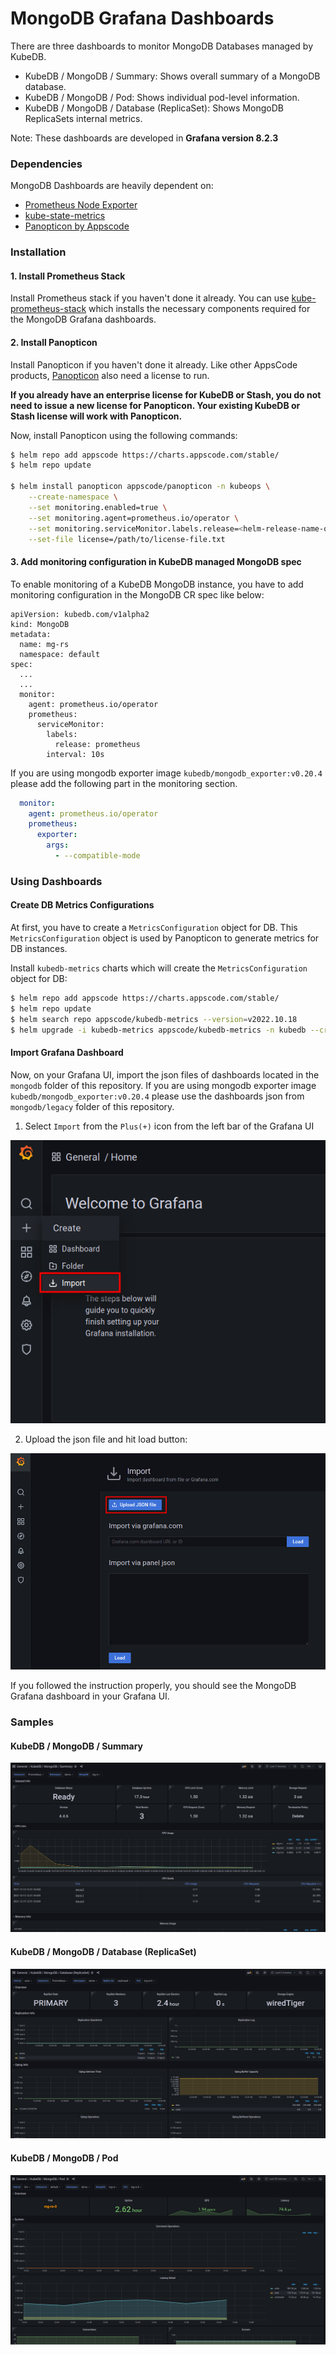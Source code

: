 # MongoDB Grafana Dashboards

There are three dashboards to monitor MongoDB Databases managed by KubeDB.

- KubeDB / MongoDB / Summary: Shows overall summary of a MongoDB database.
- KubeDB / MongoDB / Pod: Shows individual pod-level information.
- KubeDB / MongoDB / Database (ReplicaSet): Shows MongoDB ReplicaSets internal metrics.

Note: These dashboards are developed in **Grafana version 8.2.3**

### Dependencies

MongoDB Dashboards are heavily dependent on:

- [Prometheus Node Exporter](https://github.com/prometheus/node_exporter)
- [kube-state-metrics](https://github.com/kubernetes/kube-state-metrics)
- [Panopticon by Appscode](https://byte.builders/blog/post/introducing-panopticon/)


### Installation

#### 1. Install Prometheus Stack

Install Prometheus stack if you haven't done it already. You can use [kube-prometheus-stack](https://artifacthub.io/packages/helm/prometheus-community/kube-prometheus-stack) which installs the necessary components required for the MongoDB Grafana dashboards.

#### 2. Install Panopticon

Install Panopticon if you haven't done it already. Like other AppsCode products, [Panopticon](https://byte.builders/blog/post/introducing-panopticon/) also need a license to run.

**If you already have an enterprise license for KubeDB or Stash, you do not need to issue a new license for Panopticon. Your existing KubeDB or Stash license will work with Panopticon.**

Now, install Panopticon using the following commands:

```bash
$ helm repo add appscode https://charts.appscode.com/stable/
$ helm repo update

$ helm install panopticon appscode/panopticon -n kubeops \
    --create-namespace \
    --set monitoring.enabled=true \
    --set monitoring.agent=prometheus.io/operator \
    --set monitoring.serviceMonitor.labels.release=<helm-release-name-of-kube-prometheus-stack> \
    --set-file license=/path/to/license-file.txt
```

#### 3. Add monitoring configuration in KubeDB managed MongoDB spec

To enable monitoring of a KubeDB MongoDB instance, you have to add monitoring configuration in the MongoDB CR spec like below:

```
apiVersion: kubedb.com/v1alpha2
kind: MongoDB
metadata:
  name: mg-rs
  namespace: default
spec:
  ...
  ...
  monitor:
    agent: prometheus.io/operator
    prometheus:
      serviceMonitor:
        labels:
          release: prometheus
        interval: 10s
```

If you are using mongodb exporter image `kubedb/mongodb_exporter:v0.20.4` please add the following part in the monitoring section.

```yaml
  monitor:
    agent: prometheus.io/operator
    prometheus:
      exporter:
        args:
          - --compatible-mode
```

### Using Dashboards

#### Create DB Metrics Configurations

At first, you have to create a `MetricsConfiguration` object for DB. This `MetricsConfiguration` object is used by Panopticon to generate metrics for DB instances.

Install `kubedb-metrics` charts which will create the `MetricsConfiguration` object for DB:

```bash
$ helm repo add appscode https://charts.appscode.com/stable/
$ helm repo update
$ helm search repo appscode/kubedb-metrics --version=v2022.10.18
$ helm upgrade -i kubedb-metrics appscode/kubedb-metrics -n kubedb --create-namespace --version=v2022.10.18
```

#### Import Grafana Dashboard

Now, on your Grafana UI, import the json files of dashboards located in the `mongodb` folder of this repository. If you are using mongodb exporter image `kubedb/mongodb_exporter:v0.20.4` please use the dashboards json from `mongodb/legacy` folder of this repository.


1. Select `Import` from the `Plus(+)` icon from the left bar of the Grafana UI

![Import New Dashboard](/mongodb/images/import_dashboard_1.png)

2. Upload the json file and hit load button:

![Upload Dashboard JSON](/mongodb/images/import_dashboard_2.png)


If you followed the instruction properly, you should see the MongoDB Grafana dashboard in your Grafana UI.

### Samples

####  KubeDB / MongoDB / Summary

![KubeDB / MongoDB / Summary](/mongodb/images/kubedb-mongodb-summary.png)

#### KubeDB / MongoDB / Database (ReplicaSet)

![KubeDB / MongoDB / Database (ReplicaSet)](/mongodb/images/kubedb-mongodb-database-replset.png)

#### KubeDB / MongoDB / Pod

![KubeDB / MongoDB / Pod](/mongodb/images/kubedb-mongodb-pod.png)
